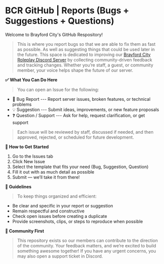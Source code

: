 # BCR GitHub | Reports (Bugs + Suggestions + Questions)
Welcome to Brayford City's GitHub Respository! 
> This is where you report bugs so that we are able to fix them as fast as possible. As well as suggesting things that could be used later in the future. This space is dedicated to improving our [Brayford City Roleplay Discord Server](https://discord.gg/AJ3Ksxg3gS) by collecting community-driven feedback and tracking changes. Whether you’re staff, a guest, or community member, your voice helps shape the future of our server.

**✅ What You Can Do Here**
> You can open an Issue for the following:
- 👾 Bug Report --- Report server issues, broken features, or technical problems
- 💡 Suggestion --- Submit ideas, improvements, or new feature proposals
- ❓ Question / Support --- Ask for help, request clarification, or get support
> Each issue will be reviewed by staff, discussed if needed, and then approved, rejected, or scheduled for future development.

**🧭 How to Get Started**
1) Go to the Issues tab
2) Click New Issue
3) Select the template that fits your need (Bug, Suggestion, Question)
4) Fill it out with as much detail as possible
5) Submit — we’ll take it from there!
   
**📌 Guidelines**
> To keep things organized and efficient:
- Be clear and specific in your report or suggestion
- Remain respectful and constructive
- Check open issues before creating a duplicate
- Provide screenshots, clips, or steps to reproduce when possible

**🤝 Community First**
> This repository exists so our members can contribute to the direction of the community. Your feedback matters, and we’re excited to build something awesome together!
> If you have any urgent concerns, you may also open a support ticket in Discord.
